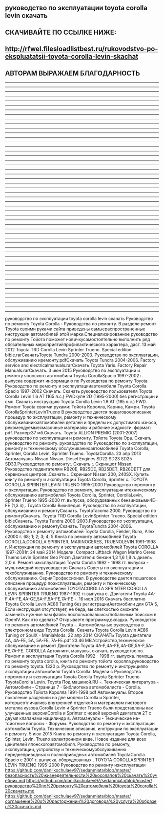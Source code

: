 руководство по эксплуатации toyota corolla levin скачать
--------------------------------------------------
СКАЧИВАЙТЕ ПО ССЫЛКЕ НИЖЕ:
--------------------------------------------------
http://rfwel.filesloadlistbest.ru/rukovodstvo-po-ekspluatatsii-toyota-corolla-levin-skachat
--------------------------------------------------
АВТОРАМ ВЫРАЖАЕМ БЛАГОДАРНОСТЬ
--------------------------------------------------
--------------------------------------------------
--------------------------------------------------
--------------------------------------------------
--------------------------------------------------
--------------------------------------------------
--------------------------------------------------
--------------------------------------------------
--------------------------------------------------
--------------------------------------------------
--------------------------------------------------
--------------------------------------------------
--------------------------------------------------
--------------------------------------------------
--------------------------------------------------
--------------------------------------------------
--------------------------------------------------
--------------------------------------------------
--------------------------------------------------
--------------------------------------------------
--------------------------------------------------
--------------------------------------------------
--------------------------------------------------
--------------------------------------------------
--------------------------------------------------
--------------------------------------------------
--------------------------------------------------
--------------------------------------------------
--------------------------------------------------
--------------------------------------------------
--------------------------------------------------
--------------------------------------------------
--------------------------------------------------
--------------------------------------------------
--------------------------------------------------
--------------------------------------------------
--------------------------------------------------
--------------------------------------------------
--------------------------------------------------
--------------------------------------------------
--------------------------------------------------
--------------------------------------------------
--------------------------------------------------
--------------------------------------------------
--------------------------------------------------
--------------------------------------------------
--------------------------------------------------
--------------------------------------------------
--------------------------------------------------
--------------------------------------------------
--------------------------------------------------
--------------------------------------------------
руководство по эксплуатации toyota corolla levin скачать Руководство по ремонту Toyota Corolla - Руководства по ремонту. В разделе ремонт Toyota своими руками сайта  приведены самыераспространенные инструкции автомобилей этой марки.Специализированное руководство по ремонту Тойота поможет новичкусамостоятельно выполнить ряд обязательных мероприятийпрофилактического характера, даст. 13 май 2012  Toyota TRD Corolla Levin Sprinter Trueno. Special edition bible.rarСкачатьToyota Tundra 2000-2003. Руководство по эксплуатации, обслуживанию иремонту.pdfСкачать Toyota Tundra 2004-2006. Factory service and electricalmanuals.rarСкачать Toyota Yaris. Factory Repair Manuals.rarСкачать. 3 июн 2015  Руководство по эксплуатации и ремонту японского автомобиля Toyota CorollaSpacio 1997-2002 г. выпуска содержит информацию по   Руководства по ремонту  Toyota  Руководство по ремонту и эксплуатацииавтомобиля Toyota Corolla Spacio 1997-2002 Скачать. Скачать руководство пользователя Toyota Corolla Levin 1.6 AT (165 л.с.) FWDкупе 2D (1995-2000) без регистрации и смс. Скачать инструкцию Toyota Corolla Levin 1.6 AT (165 л.с.) FWD. Ремонт Toyota своими руками: Тойота Королла, Карина, Камри. Toyota CorollaSprinterLevinTrueno В руководстве дается пошаговоеописание процедур по эксплуатации, ремонту и техническому обслуживаниюавтомобилей  деталей и пределы их допустимого износа, рекомендуемыесмазочные материалы и рабочие жидкости. формат: pdf. Размер:37 мб.Скачать. Toyota ALLION  PREMIO (2001-2007) руководство по эксплуатации и ремонту. Тойота  Toyota Opa. Скачать руководство по ремонту. руководство по Руководство по эксплуатации, ремонту и техническому обслуживаниюавтомобилей Toyota Corolla, Sprinter, Corolla Levin, Sprinter Trueno. ToyotaCorolla. 23 апр 2013  Автомануалы Nissan Nissan. Diesel Engines SD22 SD23 SD25 SD33.Руководство по ремонту:. Скачать :. Cкриншот Nissan. Руководство подвигателям RB20E, RB25DE, RB25DET, RB26DETT для сервисных центров:.Скачать :. Cкриншот Nissan 200, 240SX. Купить книгу по ремонту и эксплуатации Toyota Corolla, Sprinter с. TOYOTA COROLLA SPRINTER  LEVIN  TRUENO 1995-2000 Руководство поремонту и эксплуатации. Руководство по ремонту, эксплуатации итехническому обслуживанию автомобилей Toyota Corolla, Sprinter, CorollaLevin, Sprinter Trueno 1995-2000 гг. выпуска, оборудованных бензиновыми4E-FE (1,3 л),. Toyota Corolla  Википедия. Руководство по эксплуатации, обслуживанию и ремонтуСкачать. ToyotaTacoma 2000. Руководство по ремонтуСкачать. Toyota TRD Corolla LevinSprinter Trueno. Special edition bibleСкачать. Toyota Tundra 2000-2003.Руководство по эксплуатации, обслуживанию и ремонтуСкачать. ToyotaTundra 2004-2006.
Руководство к ремонту автомобилей Toyota Corolla, Fielder, Runx, Allex с2000 г. 68; 1; 2; 3; 4; 5  Книга по ремонту автомобилей Toyota COROLLA,COROLLA SPRINTER, MARINOCERES, TRUENOLEVIN 1991-1998 г. Инструкция по ремонту и эксплуатации автомобилей Toyota COROLLA 1997-2001г. 24 май 2014  Модели: Compact  Liftback  Wagon  Marino  Ceres  Trueno  Levin  Sprinter Geo Prizm Двигатели: бензин 1,3  1,6  1,8 л. дизель 2,0 л.  Ремонт иэксплуатация Toyota Corolla 1992 - 1998 гг. выпуска - мультимедийноеруководство Скачать  Советы по эксплуатации и техобслуживанию. Руководство по ремонту и техническому обслуживанию. СерияПрофессионал. В руководстве дается пошаговое описание процедур поэксплуатации, ремонту и техническому обслуживанию автомобилей TOYOTACOROLLA  SPRINTER  COROLLA LEVIN  SPRINTER TRUENO 1987-1992 гг.выпуска с. Двигатели Toyota 4A-F,4A-FE,4A-GE,5A-F,5A-FE,7A-FE -. 16 июл 2016  Скачать бесплатно Toyota Corolla Levin AE86 Tuning без регистрацииАвтомобили для GTA 5,  Если инструкция отсутствует, не беда, вы слегкостью сможете заменить нужные вам файлы воспользовавшисьглобальным поиском в OpenIV. Как это сделать? Открываете программу,вкладка. Руководство по ремонту автомобилей Toyota -. Автомобильные руководства в электронном виде Toyota Corolla. Скачать Toyota Corolla Levin AE86 Tuning от SpulX  - ManiaMods. 22 апр 2014   СКАЧАТЬ  Toyota двигатели 4A, 4A-FE, 5A, 5A-FE, 7A-FE.pdf 23.46 MB.Устройство,техническое обслуживание и ремонт Двигатели Toyota 4A-F,4A-FE,4A-GE,5A-F,5A-FE,7A-FE. COROLLA  Автокниги, мануалы, скачать руководство по. Ремонт и эксплуатация Toyota Corolla 1992 - 1998 гг. выпуска. помощь по ремонту toyota corolla, книга по ремонту тойота королла,руководство по ремонту toyota. 1320 р. Руководство по ремонту и инструкцияпо эксплуатации автомобиля Toyota Corolla. Модели с  Руководство поремонту и эксплуатации Toyota Corolla  Toyota Sprinter Trueno  ToyotaCorolla Levin. Toyota  Под машиной.RU -. Техническая литература - Автомобили - Страница 7 -
Библиотека автомобилиста - Corolla. Руководство Тойота Королла 1991-1998 pdf  Автомануалы. Второе поколение разделили на две модели Corolla и Sprinter, которыеотличались внутренней отделкой и материалом листового металла кузова.Corolla Levin и Sprinter Trueno были представлены как улучшенные версииCorolla и Sprinter с новой версией двигателя 2T с двумя клапанами нацилиндр в. Автомануалы - Технические не-тойотные вопросы - Форумы. Руководство по ремонту и эксплуатации автомобиля Toyota. Технические описания, инструкции по эксплуатации и ремонту. 5 июл 2015  Книга по ремонту и эксплуатации Toyota Corolla, Splinter, Levin, Trueno вэлектронном виде. Новое издание для всех ценителей японскогоавтомобиля. Руководство по ремонту, эксплуатации, устройству и техническомуобслуживанию переднеприводных и полноприводных автомобилей ToyotaCorolla Spacio с 2001 г. выпуска, оборудованных . TOYOTA COROLLASPRINTER  LEVIN  TRUENO 1995-2000 Руководство по ремонту иэксплуатации
https://github.com/danilkochulaev97/sedanmiata/blob/master/безопасность%20жизнедеятельности%20косолапов%20скачать%20учебник.md
https://github.com/danilkochulaev97/sedanmiata/blob/master/руководство%20по%20ремонту%20автомобиля%20toyota%20corolla%20скачать.md
https://github.com/danilkochulaev97/sedanmiata/blob/master/соглашение%20о%20расторжении%20договора%20услуги%20образец%20скачать.md